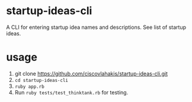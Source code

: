 # startup-ideas-cli
A CLI for entering startup idea names and descriptions.
See list of startup ideas.

# usage
1. git clone https://github.com/ciscovlahakis/startup-ideas-cli.git
2. `cd startup-ideas-cli`
3. `ruby app.rb`
4. Run `ruby tests/test_thinktank.rb` for testing.

